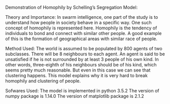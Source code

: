 Demonstration of Homophily by Schelling’s Segregation Model:

Theory and Importance:
In swarm intelligence, one part of the study is to understand how people in society behave in a specific
way. One such concept of homophily is represented here. Homophily is the tendency of individuals to
bond and connect with similar other people. A good example of this is the formation of geographical
areas with similar race of people.

Method Used:
The world is assumed to be populated by 800 agents of two subclasses. There will be 8 neighbours to
each agent. An agent is said to be unsatisfied if he is not surrounded by at least 3 people of his own
kind. In other words, three-eighth of his neighbours should be of his kind, which seems pretty much
reasonable. But even in this case we can see that clustering happens. This model explains why it is very
hard to break homophily and clustering of people.

Sofwares Used:
The model is implemented in python 3.5.2
The version of numpy package is 1.14.0
The version of matplotlib package is 2.1.2
